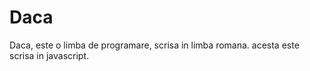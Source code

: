 # Daca 
Daca, este o limba de programare, scrisa in limba romana. 
acesta este scrisa in javascript.
